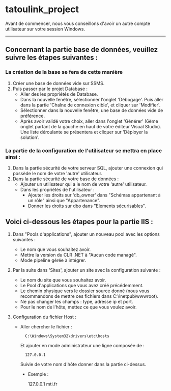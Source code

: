 # tatoulink_project

Avant de commencer, nous vous conseillons d'avoir un autre compte utilisateur sur votre session Windows.

---
## Concernant la partie base de données, veuillez suivre les étapes suivantes :


### La création de la base se fera de cette manière

1) Créer une base de données vide sur SSMS.
2) Puis passer par le projet Database : 
    - Aller des les propriétés de Database.
    - Dans la nouvelle fenêtre, sélectionner l'onglet 'Débogage'. Puis aller dans la partie 'Chaîne de connexion cible', et cliquer sur 'Modifier'. 
    - Sélectionner dans la nouvelle fenêtre, une base de données vide de préférence.
    - Après avoir validé votre choix, aller dans l'onglet 'Générer' (6ème onglet partant de la gauche en haut de votre éditeur Visual Studio). Une liste déroulante se présentera et cliquer sur 'Déployer la solution'.

### La partie de la configuration de l'utilisateur se mettra en place ainsi : 
1) Dans la partie sécurité de votre serveur SQL, ajouter une connexion qui possède le nom de votre 'autre' utilisateur.
2) Dans la partie sécurité de votre base de données : 
      - Ajouter un utilisateur qui a le nom de votre 'autre' utilisateur.
      - Dans les propriétés de l'utilisateur : 
        - Ajouter les droits sur 'db_owner' dans "Schémas appartenant à un rôle" ainsi que "Appartenance".
        - Donner les droits sur dbo dans "Elements sécurisables".

## Voici ci-dessous les étapes pour la partie IIS : 
1) Dans "Pools d'applications", ajouter un nouveau pool avec les options suivantes :  
      - Le nom que vous souhaitez avoir.
      - Mettre la version du CLR .NET à "Aucun code managé".
      - Mode pipeline gérée à intégrer.

2) Par la suite dans 'Sites', ajouter un site avec la configuration suivante : 
      - Le nom du site que vous souhaitez avoir.
      - Le Pool d'applications que vous avez créé précédemment.
      - Le chemin physique vers le dossier source donné (nous vous recommandons de mettre ces fichiers dans C:\inetpub\wwwroot).
      - Ne pas changer les champs : type, adresse ip et port.
      - Pour le nom de l'hôte, mettez ce que vous voulez avoir.
3) Configuration du fichier Host : 
    - Aller chercher le fichier : 
    
            C:\Windows\System32\drivers\etc\hosts
        Et ajouter en mode administrateur une ligne composée de : 
        
            127.0.0.1 
        Suivie de votre nom d'hôte donner dans la partie ci-dessus.
        - Exemple : 

            127.0.0.1 mti.fr